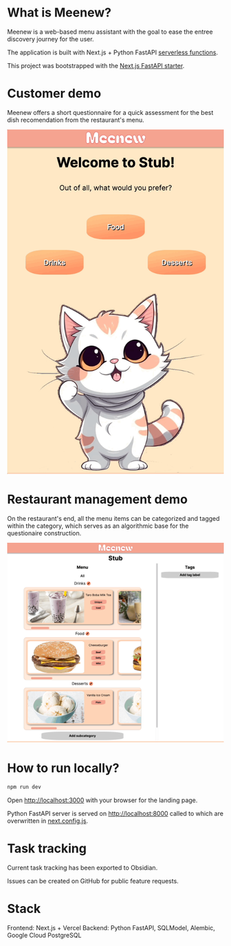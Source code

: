 # What is Meenew?

Meenew is a web-based menu assistant with the goal to ease the entree discovery journey for the user.

The application is built with Next.js + Python FastAPI [serverless functions](https://vercel.com/docs/concepts/functions/serverless-functions/quickstart). 

This project was bootstrapped with the [Next.js FastAPI starter](https://vercel.com/templates/next.js/nextjs-fastapi-starter).

# Customer demo

Meenew offers a short questionnaire for a quick assessment for the best dish recomendation from the restaurant's menu.

![](https://github.com/dkubatko/meenew/blob/main/README/client.gif)

# Restaurant management demo

On the restaurant's end, all the menu items can be categorized and tagged within the category, which serves as an algorithmic base for the questionaire construction.

![](https://github.com/dkubatko/meenew/blob/main/README/server.gif)

# How to run locally?

```bash
npm run dev
```

Open [http://localhost:3000](http://localhost:3000) with your browser for the landing page.

Python FastAPI server is served on [http://localhost:8000](http://localhost:3000) called to which are overwritten in [next.config.js](next.config.js).

# Task tracking
Current task tracking has been exported to Obsidian. 

Issues can be created on GitHub for public feature requests.

# Stack

Frontend: Next.js + Vercel
Backend: Python FastAPI, SQLModel, Alembic, Google Cloud PostgreSQL